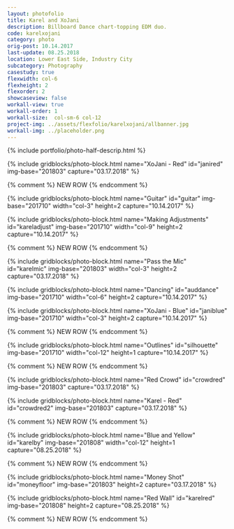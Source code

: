 ```yaml
---
layout: photofolio
title: Karel and XoJani
description: Billboard Dance chart-topping EDM duo.
code: karelxojani
category: photo
orig-post: 10.14.2017
last-update: 08.25.2018
location: Lower East Side, Industry City
subcategory: Photography
casestudy: true
flexwidth: col-6
flexheight: 2
flexorder: 2
showcaseview: false
workall-view: true
workall-order: 1
workall-size:  col-sm-6 col-12
project-img: ../assets/flexfolio/karelxojani/allbanner.jpg
workall-img: ../placeholder.png
---
```


{% include portfolio/photo-half-descrip.html %}

{% include gridblocks/photo-block.html
      name="XoJani - Red"
      id="janired"
      img-base="201803"
      capture="03.17.2018" %}

{% comment %} NEW ROW {% endcomment %}

{% include gridblocks/photo-block.html
      name="Guitar"
      id="guitar"
      img-base="201710"
      width="col-3"
      height=2
      capture="10.14.2017" %}

{% include gridblocks/photo-block.html
      name="Making Adjustments"
      id="kareladjust"
      img-base="201710"
      width="col-9"
      height=2
      capture="10.14.2017" %}

{% comment %} NEW ROW {% endcomment %}

{% include gridblocks/photo-block.html
      name="Pass the Mic"
      id="karelmic"
      img-base="201803"
      width="col-3"
      height=2
      capture="03.17.2018" %}

{% include gridblocks/photo-block.html
      name="Dancing"
      id="auddance"
      img-base="201710"
      width="col-6"
      height=2
      capture="10.14.2017" %}

{% include gridblocks/photo-block.html
      name="XoJani - Blue"
      id="janiblue"
      img-base="201710"
      width="col-3"
      height=2
      capture="10.14.2017" %}

{% comment %} NEW ROW {% endcomment %}

{% include gridblocks/photo-block.html
      name="Outlines"
      id="silhouette"
      img-base="201710"
      width="col-12"
      height=1
      capture="10.14.2017" %}

{% comment %} NEW ROW {% endcomment %}

{% include gridblocks/photo-block.html
      name="Red Crowd"
      id="crowdred"
      img-base="201803"
      capture="03.17.2018" %}

{% include gridblocks/photo-block.html
      name="Karel - Red"
      id="crowdred2"
      img-base="201803"
      capture="03.17.2018" %}

{% comment %} NEW ROW {% endcomment %}

{% include gridblocks/photo-block.html
      name="Blue and Yellow"
      id="karelby"
      img-base="201808"
      width="col-12"
      height=1
      capture="08.25.2018" %}

{% comment %} NEW ROW {% endcomment %}

{% include gridblocks/photo-block.html
      name="Money Shot"
      id="moneyfloor"
      img-base="201803"
      height=2
      capture="03.17.2018" %}

{% include gridblocks/photo-block.html
      name="Red Wall"
      id="karelred"
      img-base="201808"
      height=2
      capture="08.25.2018" %}

{% comment %} NEW ROW {% endcomment %}